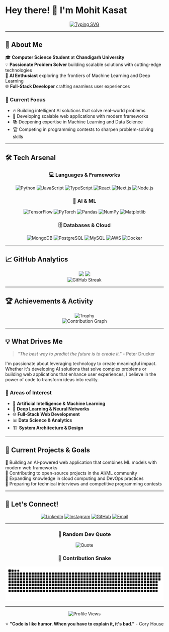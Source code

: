 # Hey there! 👋 I'm Mohit Kasat

<div align="center">
  
  [![Typing SVG](https://readme-typing-svg.herokuapp.com?font=Fira+Code&pause=1000&color=36BCF7&center=true&vCenter=true&width=600&lines=AI+%26+Web+Development+Enthusiast;Full-Stack+Developer+%7C+CS+Student;Building+the+Future+with+Code+%26+AI;Always+Learning%2C+Always+Growing)](https://git.io/typing-svg)
  
</div>

---

## 🚀 About Me

🎓 **Computer Science Student** at **Chandigarh University**  
💡 **Passionate Problem Solver** building scalable solutions with cutting-edge technologies  
🤖 **AI Enthusiast** exploring the frontiers of Machine Learning and Deep Learning  
🌐 **Full-Stack Developer** crafting seamless user experiences  

### 🎯 Current Focus
- 🔥 Building intelligent AI solutions that solve real-world problems
- 🚀 Developing scalable web applications with modern frameworks
- 📚 Deepening expertise in Machine Learning and Data Science
- 🏆 Competing in programming contests to sharpen problem-solving skills

---

## 🛠️ Tech Arsenal

<div align="center">

### 💻 Languages & Frameworks
![Python](https://img.shields.io/badge/Python-3776AB?style=for-the-badge&logo=python&logoColor=white)
![JavaScript](https://img.shields.io/badge/JavaScript-F7DF1E?style=for-the-badge&logo=javascript&logoColor=black)
![TypeScript](https://img.shields.io/badge/TypeScript-007ACC?style=for-the-badge&logo=typescript&logoColor=white)
![React](https://img.shields.io/badge/React-20232A?style=for-the-badge&logo=react&logoColor=61DAFB)
![Next.js](https://img.shields.io/badge/Next.js-000000?style=for-the-badge&logo=next.js&logoColor=white)
![Node.js](https://img.shields.io/badge/Node.js-43853D?style=for-the-badge&logo=node.js&logoColor=white)

### 🤖 AI & ML
![TensorFlow](https://img.shields.io/badge/TensorFlow-FF6F00?style=for-the-badge&logo=tensorflow&logoColor=white)
![PyTorch](https://img.shields.io/badge/PyTorch-EE4C2C?style=for-the-badge&logo=pytorch&logoColor=white)
![Pandas](https://img.shields.io/badge/Pandas-150458?style=for-the-badge&logo=pandas&logoColor=white)
![NumPy](https://img.shields.io/badge/NumPy-013243?style=for-the-badge&logo=numpy&logoColor=white)
![Matplotlib](https://img.shields.io/badge/Matplotlib-11557c?style=for-the-badge&logo=python&logoColor=white)

### 🗄️ Databases & Cloud
![MongoDB](https://img.shields.io/badge/MongoDB-4EA94B?style=for-the-badge&logo=mongodb&logoColor=white)
![PostgreSQL](https://img.shields.io/badge/PostgreSQL-316192?style=for-the-badge&logo=postgresql&logoColor=white)
![MySQL](https://img.shields.io/badge/MySQL-4479A1?style=for-the-badge&logo=mysql&logoColor=white)
![AWS](https://img.shields.io/badge/AWS-232F3E?style=for-the-badge&logo=amazon-aws&logoColor=white)
![Docker](https://img.shields.io/badge/Docker-2496ED?style=for-the-badge&logo=docker&logoColor=white)

</div>

---

## 📈 GitHub Analytics

<div align="center">
  <img height="180em" src="https://github-readme-stats.vercel.app/api?username=mohit8383&show_icons=true&theme=tokyonight&include_all_commits=true&count_private=true"/>
  <img height="180em" src="https://github-readme-stats.vercel.app/api/top-langs/?username=mohit8383&layout=compact&langs_count=8&theme=tokyonight"/>
</div>

<div align="center">
  <img src="https://github-readme-streak-stats.herokuapp.com/?user=mohit8383&theme=tokyonight" alt="GitHub Streak"/>
</div>

---

## 🏆 Achievements & Activity

<div align="center">
  <img src="https://github-profile-trophy.vercel.app/?username=mohit8383&theme=tokyonight&no-frame=true&row=1&column=6" alt="Trophy"/>
</div>

<div align="center">
  <img src="https://activity-graph.herokuapp.com/graph?username=mohit8383&theme=tokyo-night&bg_color=1a1b27&color=be95ff&line=628fdb&point=a7a7a7&area=true&hide_border=true" alt="Contribution Graph"/>
</div>

---

## 💡 What Drives Me

> *"The best way to predict the future is to create it."* - Peter Drucker

I'm passionate about leveraging technology to create meaningful impact. Whether it's developing AI solutions that solve complex problems or building web applications that enhance user experiences, I believe in the power of code to transform ideas into reality.

### 🌟 Areas of Interest
- 🤖 **Artificial Intelligence & Machine Learning**
- 🧠 **Deep Learning & Neural Networks**
- 🌐 **Full-Stack Web Development**
- 📊 **Data Science & Analytics**
- 🏗️ **System Architecture & Design**

---

## 🎯 Current Projects & Goals

🔹 Building an AI-powered web application that combines ML models with modern web frameworks  
🔹 Contributing to open-source projects in the AI/ML community  
🔹 Expanding knowledge in cloud computing and DevOps practices  
🔹 Preparing for technical interviews and competitive programming contests  

---

## 🤝 Let's Connect!

<div align="center">

[![LinkedIn](https://img.shields.io/badge/LinkedIn-0077B5?style=for-the-badge&logo=linkedin&logoColor=white)](https://www.linkedin.com/in/mohit-kasat-1b5626202/)
[![Instagram](https://img.shields.io/badge/Instagram-E4405F?style=for-the-badge&logo=instagram&logoColor=white)](https://instagram.com/kasat.mohit)
[![GitHub](https://img.shields.io/badge/GitHub-100000?style=for-the-badge&logo=github&logoColor=white)](https://github.com/mohit8383)
[![Email](https://img.shields.io/badge/Email-D14836?style=for-the-badge&logo=gmail&logoColor=white)](mailto:mohitkasat83@gmail.com)

</div>

---

<div align="center">

### 💭 Random Dev Quote
![Quote](https://quotes-github-readme.vercel.app/api?type=horizontal&theme=tokyonight)

### 🐍 Contribution Snake
![Snake animation](https://raw.githubusercontent.com/mohit8383/mohit8383/output/github-snake.svg)

</div>

---

<div align="center">
  
  ![Profile Views](https://komarev.com/ghpvc/?username=mohit8383&color=blueviolet&style=for-the-badge)
  
  ⭐ **"Code is like humor. When you have to explain it, it's bad."** - Cory House
  
</div>
